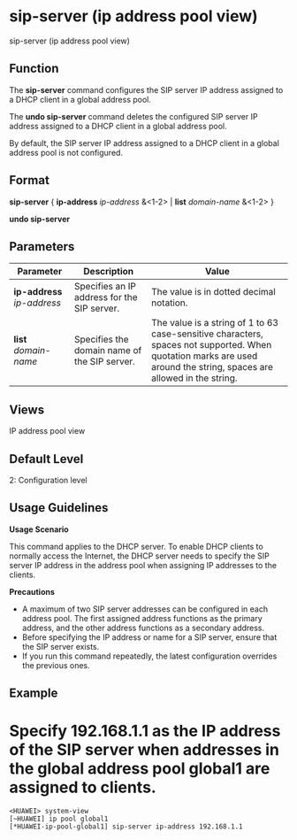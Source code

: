 sip-server (ip address pool view)
=================================

sip-server (ip address pool view)

Function
--------

The **sip-server** command configures the SIP server IP address assigned to a DHCP client in a global address pool.

The **undo sip-server** command deletes the configured SIP server IP address assigned to a DHCP client in a global address pool.

By default, the SIP server IP address assigned to a DHCP client in a global address pool is not configured.



Format
------

**sip-server** { **ip-address** *ip-address* &<1-2> | **list** *domain-name* &<1-2> }

**undo sip-server**



Parameters
----------

| Parameter | Description | Value |
| --- | --- | --- |
| **ip-address** *ip-address* | Specifies an IP address for the SIP server. | The value is in dotted decimal notation. |
| **list** *domain-name* | Specifies the domain name of the SIP server. | The value is a string of 1 to 63 case-sensitive characters, spaces not supported. When quotation marks are used around the string, spaces are allowed in the string. |




Views
-----

IP address pool view



Default Level
-------------

2: Configuration level



Usage Guidelines
----------------

**Usage Scenario**

This command applies to the DHCP server. To enable DHCP clients to normally access the Internet, the DHCP server needs to specify the SIP server IP address in the address pool when assigning IP addresses to the clients.

**Precautions**

* A maximum of two SIP server addresses can be configured in each address pool. The first assigned address functions as the primary address, and the other address functions as a secondary address.
* Before specifying the IP address or name for a SIP server, ensure that the SIP server exists.
* If you run this command repeatedly, the latest configuration overrides the previous ones.


Example
-------

# Specify 192.168.1.1 as the IP address of the SIP server when addresses in the global address pool global1 are assigned to clients.
```
<HUAWEI> system-view
[~HUAWEI] ip pool global1
[*HUAWEI-ip-pool-global1] sip-server ip-address 192.168.1.1

```